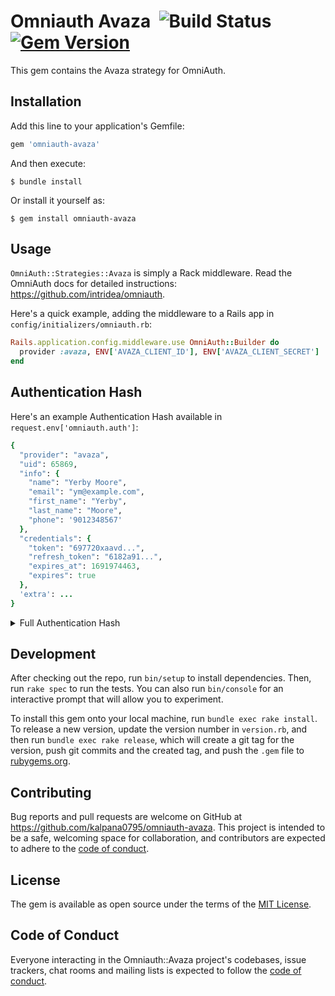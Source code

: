 # Omniauth Avaza &nbsp;![Build Status](https://github.com/kalpana0795/omniauth-avaza/actions/workflows/main.yml/badge.svg) [![Gem Version](https://badge.fury.io/rb/omniauth-avaza.svg)](https://rubygems.org/gems/omniauth-avaza) 
This gem contains the Avaza strategy for OmniAuth.


## Installation

Add this line to your application's Gemfile:

```ruby
gem 'omniauth-avaza'
```

And then execute:

    $ bundle install

Or install it yourself as:

    $ gem install omniauth-avaza

## Usage

`OmniAuth::Strategies::Avaza` is simply a Rack middleware. Read the OmniAuth docs for detailed instructions: https://github.com/intridea/omniauth.

Here's a quick example, adding the middleware to a Rails app in `config/initializers/omniauth.rb`:

```ruby
Rails.application.config.middleware.use OmniAuth::Builder do
  provider :avaza, ENV['AVAZA_CLIENT_ID'], ENV['AVAZA_CLIENT_SECRET']
end
```

## Authentication Hash

Here's an example Authentication Hash available in `request.env['omniauth.auth']`:

```ruby
{
  "provider": "avaza",
  "uid": 65869,
  "info": {
    "name": "Yerby Moore",
    "email": "ym@example.com",
    "first_name": "Yerby",
    "last_name": "Moore",
    "phone": '9012348567'
  },
  "credentials": {
    "token": "697720xaavd...",
    "refresh_token": "6182a91...",
    "expires_at": 1691974463,
    "expires": true
  },
  'extra': ...
}
```
<details>

<summary>Full Authentication Hash</summary>

```ruby
{
  "provider": "avaza",
  "uid": 12869,
  "info": {
    "name": "Yerby Moore",
    "email": "ym@example.com",
    "first_name": "Yerby",
    "last_name": "Moore",
    "phone": '9012348567'
  },
  "credentials": {
    "token": "697720xaavd...",
    "refresh_token": "6182a91...",
    "expires_at": 1691974463,
    "expires": true
  },
  "extra": {
    "raw_info": {
      "user_id": 12869,
      "account_idfk": 134774,
      "email": "ym@example.com",
      "firstname": "Yerby",
      "lastname": "Moore",
      "position_title": null,
      "phone": '9012348567',
      "mobile": null,
      "time_zone": "India Standard Time",
      "iana_timezone": "Asia/Kolkata",
      "is_team_member": true,
      "company_idfk": null,
      "company_name": null,
      "default_billable_rate": null,
      "default_cost_rate": null,
      "monday_available_hours": 8,
      "tuesday_available_hours": 8,
      "wednesday_available_hours": 8,
      "thursday_available_hours": 8,
      "friday_available_hours": 8,
      "saturday_available_hours": null,
      "sunday_available_hours": null,
      "roles": [
        {
          "role_code": "Admin",
          "role_name": "Administrator"
        },
        {
          "role_code": "PM",
          "role_name": "Portfolio Manager"
        },
        {
          "role_code": "ScheduleUser",
          "role_name": "Schedule User"
        }
      ],
      "tags": []
    }
  }
}
```
</details>

## Development

After checking out the repo, run `bin/setup` to install dependencies. Then, run `rake spec` to run the tests. You can also run `bin/console` for an interactive prompt that will allow you to experiment.

To install this gem onto your local machine, run `bundle exec rake install`. To release a new version, update the version number in `version.rb`, and then run `bundle exec rake release`, which will create a git tag for the version, push git commits and the created tag, and push the `.gem` file to [rubygems.org](https://rubygems.org).

## Contributing

Bug reports and pull requests are welcome on GitHub at https://github.com/kalpana0795/omniauth-avaza. This project is intended to be a safe, welcoming space for collaboration, and contributors are expected to adhere to the [code of conduct](https://github.com/kalpana0795/omniauth-avaza/blob/master/CODE_OF_CONDUCT.md).

## License

The gem is available as open source under the terms of the [MIT License](https://opensource.org/licenses/MIT).

## Code of Conduct

Everyone interacting in the Omniauth::Avaza project's codebases, issue trackers, chat rooms and mailing lists is expected to follow the [code of conduct](https://github.com/kalpana0795/omniauth-avaza/blob/master/CODE_OF_CONDUCT.md).
